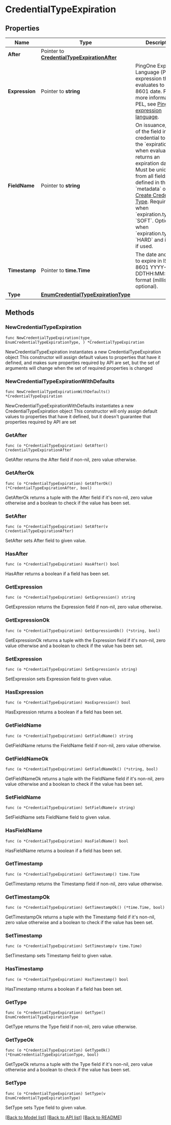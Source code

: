 # CredentialTypeExpiration

## Properties

Name | Type | Description | Notes
------------ | ------------- | ------------- | -------------
**After** | Pointer to [**CredentialTypeExpirationAfter**](CredentialTypeExpirationAfter.md) |  | [optional] 
**Expression** | Pointer to **string** | PingOne Expression Language (PEL) expression that evaluates to an ISO 8601 date. For more information on PEL, see [PingOne expression language](https://docs.pingidentity.com/pingone/pingone_expression_language/p1_expression_language.html?_gl&#x3D;1*5lup6b*_gcl_au*MTU0Njc1NDk2Ny4xNzQ5MTEzMjI3*_ga*MTk5NDI3NjE3Ny4xNzQ5MTEzMjI3*_ga_V94KKVLZPT*czE3NTQ0NjU5OTQkbzEzNCRnMSR0MTc1NDQ3Mzg1OSRqNjAkbDAkaDA.). | [optional] 
**FieldName** | Pointer to **string** | On issuance, name of the field in the credential to hold the &#x60;expiration&#x60; that, when evaluated, returns an expiration date. Must be unique from all fields defined in the &#x60;metadata&#x60; object of [Create Credential Type](https://apidocs.pingidentity.com/pingone/platform/v1/api/#credentialing-metadata-object-data-model). Required when &#x60;expiration.type&#x60; is &#x60;SOFT&#x60;. Optional when &#x60;expiration.type&#x60; is &#x60;HARD&#x60; and ignored if used. | [optional] 
**Timestamp** | Pointer to **time.Time** | The date and time to expire in ISO 8601 YYYY-MM-DDTHH:MM:SS.sssZ format (milliseconds optional). | [optional] 
**Type** | [**EnumCredentialTypeExpirationType**](EnumCredentialTypeExpirationType.md) |  | 

## Methods

### NewCredentialTypeExpiration

`func NewCredentialTypeExpiration(type_ EnumCredentialTypeExpirationType, ) *CredentialTypeExpiration`

NewCredentialTypeExpiration instantiates a new CredentialTypeExpiration object
This constructor will assign default values to properties that have it defined,
and makes sure properties required by API are set, but the set of arguments
will change when the set of required properties is changed

### NewCredentialTypeExpirationWithDefaults

`func NewCredentialTypeExpirationWithDefaults() *CredentialTypeExpiration`

NewCredentialTypeExpirationWithDefaults instantiates a new CredentialTypeExpiration object
This constructor will only assign default values to properties that have it defined,
but it doesn't guarantee that properties required by API are set

### GetAfter

`func (o *CredentialTypeExpiration) GetAfter() CredentialTypeExpirationAfter`

GetAfter returns the After field if non-nil, zero value otherwise.

### GetAfterOk

`func (o *CredentialTypeExpiration) GetAfterOk() (*CredentialTypeExpirationAfter, bool)`

GetAfterOk returns a tuple with the After field if it's non-nil, zero value otherwise
and a boolean to check if the value has been set.

### SetAfter

`func (o *CredentialTypeExpiration) SetAfter(v CredentialTypeExpirationAfter)`

SetAfter sets After field to given value.

### HasAfter

`func (o *CredentialTypeExpiration) HasAfter() bool`

HasAfter returns a boolean if a field has been set.

### GetExpression

`func (o *CredentialTypeExpiration) GetExpression() string`

GetExpression returns the Expression field if non-nil, zero value otherwise.

### GetExpressionOk

`func (o *CredentialTypeExpiration) GetExpressionOk() (*string, bool)`

GetExpressionOk returns a tuple with the Expression field if it's non-nil, zero value otherwise
and a boolean to check if the value has been set.

### SetExpression

`func (o *CredentialTypeExpiration) SetExpression(v string)`

SetExpression sets Expression field to given value.

### HasExpression

`func (o *CredentialTypeExpiration) HasExpression() bool`

HasExpression returns a boolean if a field has been set.

### GetFieldName

`func (o *CredentialTypeExpiration) GetFieldName() string`

GetFieldName returns the FieldName field if non-nil, zero value otherwise.

### GetFieldNameOk

`func (o *CredentialTypeExpiration) GetFieldNameOk() (*string, bool)`

GetFieldNameOk returns a tuple with the FieldName field if it's non-nil, zero value otherwise
and a boolean to check if the value has been set.

### SetFieldName

`func (o *CredentialTypeExpiration) SetFieldName(v string)`

SetFieldName sets FieldName field to given value.

### HasFieldName

`func (o *CredentialTypeExpiration) HasFieldName() bool`

HasFieldName returns a boolean if a field has been set.

### GetTimestamp

`func (o *CredentialTypeExpiration) GetTimestamp() time.Time`

GetTimestamp returns the Timestamp field if non-nil, zero value otherwise.

### GetTimestampOk

`func (o *CredentialTypeExpiration) GetTimestampOk() (*time.Time, bool)`

GetTimestampOk returns a tuple with the Timestamp field if it's non-nil, zero value otherwise
and a boolean to check if the value has been set.

### SetTimestamp

`func (o *CredentialTypeExpiration) SetTimestamp(v time.Time)`

SetTimestamp sets Timestamp field to given value.

### HasTimestamp

`func (o *CredentialTypeExpiration) HasTimestamp() bool`

HasTimestamp returns a boolean if a field has been set.

### GetType

`func (o *CredentialTypeExpiration) GetType() EnumCredentialTypeExpirationType`

GetType returns the Type field if non-nil, zero value otherwise.

### GetTypeOk

`func (o *CredentialTypeExpiration) GetTypeOk() (*EnumCredentialTypeExpirationType, bool)`

GetTypeOk returns a tuple with the Type field if it's non-nil, zero value otherwise
and a boolean to check if the value has been set.

### SetType

`func (o *CredentialTypeExpiration) SetType(v EnumCredentialTypeExpirationType)`

SetType sets Type field to given value.



[[Back to Model list]](../README.md#documentation-for-models) [[Back to API list]](../README.md#documentation-for-api-endpoints) [[Back to README]](../README.md)


